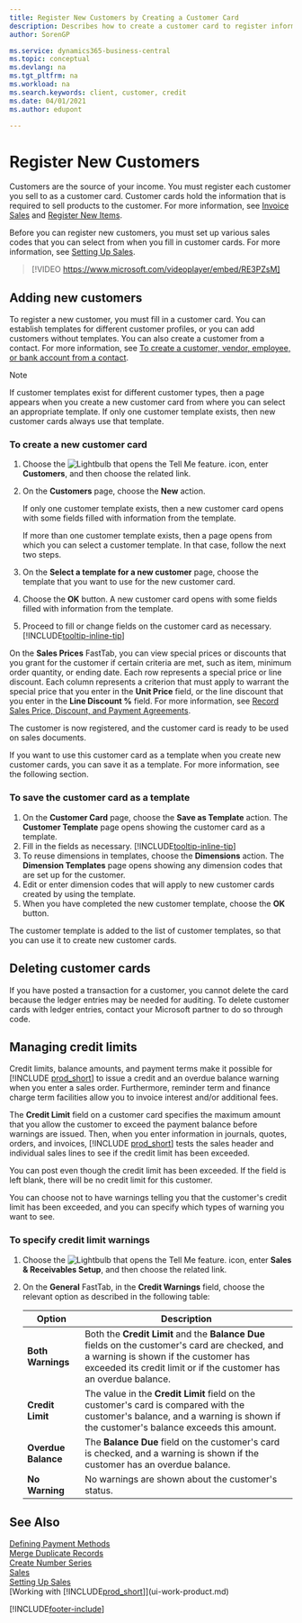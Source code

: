 ```yaml
---
title: Register New Customers by Creating a Customer Card
description: Describes how to create a customer card to register information about each new customer or client that you sell to.
author: SorenGP

ms.service: dynamics365-business-central
ms.topic: conceptual
ms.devlang: na
ms.tgt_pltfrm: na
ms.workload: na
ms.search.keywords: client, customer, credit
ms.date: 04/01/2021
ms.author: edupont

---
```

# Register New Customers

Customers are the source of your income. You must register each customer you sell to as a customer card. Customer cards hold the information that is required to sell products to the customer. For more information, see [Invoice Sales](sales-how-invoice-sales.md) and [Register New Items](inventory-how-register-new-items.md).  

Before you can register new customers, you must set up various sales codes that you can select from when you fill in customer cards. For more information, see [Setting Up Sales](sales-setup-sales.md).

> [!VIDEO https://www.microsoft.com/videoplayer/embed/RE3PZsM]

## Adding new customers

To register a new customer, you must fill in a customer card. You can establish templates for different customer profiles, or you can add customers without templates. You can also create a customer from a contact. For more information, see [To create a customer, vendor, employee, or bank account from a contact](marketing-create-contact-companies.md#to-create-a-customer-vendor-employee-or-bank-account-from-a-contact).  

> [!NOTE]  
> If customer templates exist for different customer types, then a page appears when you create a new customer card from where you can select an appropriate template. If only one customer template exists, then new customer cards always use that template.  

### To create a new customer card

1. Choose the ![Lightbulb that opens the Tell Me feature.](media/ui-search/search_small.png "Tell me what you want to do") icon, enter **Customers**, and then choose the related link.  
2. On the **Customers** page, choose the **New** action.

    If only one customer template exists, then a new customer card opens with some fields filled with information from the template.

    If more than one customer template exists, then a page opens from which you can select a customer template. In that case, follow the next two steps.
3. On the **Select a template for a new customer** page, choose the template that you want to use for the new customer card.
4. Choose the **OK** button. A new customer card opens with some fields filled with information from the template.  
5. Proceed to fill or change fields on the customer card as necessary. [!INCLUDE[tooltip-inline-tip](includes/tooltip-inline-tip_md.md)]

On the **Sales Prices** FastTab, you can view special prices or discounts that you grant for the customer if certain criteria are met, such as item, minimum order quantity, or ending date. Each row represents a special price or line discount. Each column represents a criterion that must apply to warrant the special price that you enter in the **Unit Price** field, or the line discount that you enter in the **Line Discount %** field. For more information, see [Record Sales Price, Discount, and Payment Agreements](sales-how-record-sales-price-discount-payment-agreements.md).

The customer is now registered, and the customer card is ready to be used on sales documents.

If you want to use this customer card as a template when you create new customer cards, you can save it as a template. For more information, see the following section.  

### To save the customer card as a template

1. On the **Customer Card** page, choose the **Save as Template** action. The **Customer Template** page opens showing the customer card as a template.
2. Fill in the fields as necessary. [!INCLUDE[tooltip-inline-tip](includes/tooltip-inline-tip_md.md)]
3. To reuse dimensions in templates, choose the **Dimensions** action. The **Dimension Templates** page opens showing any dimension codes that are set up for the customer.
4. Edit or enter dimension codes that will apply to new customer cards created by using the template.  
5. When you have completed the new customer template, choose the **OK** button.

The customer template is added to the list of customer templates, so that you can use it to create new customer cards.

## Deleting customer cards

If you have posted a transaction for a customer, you cannot delete the card because the ledger entries may be needed for auditing. To delete customer cards with ledger entries, contact your Microsoft partner to do so through code.  

## Managing credit limits

Credit limits, balance amounts, and payment terms make it possible for [!INCLUDE [prod_short](includes/prod_short.md)] to issue a credit and an overdue balance warning when you enter a sales order.  Furthermore, reminder term and finance charge term facilities allow you to invoice interest and/or additional fees.  

The **Credit Limit** field on a customer card specifies the maximum amount that you allow the customer to exceed the payment balance before warnings are issued. Then, when you enter information in journals, quotes, orders, and invoices, [!INCLUDE [prod_short](includes/prod_short.md)] tests the sales header and individual sales lines to see if the credit limit has been exceeded.

You can post even though the credit limit has been exceeded. If the field is left blank, there will be no credit limit for this customer.  

You can choose not to have warnings telling you that the customer's credit limit has been exceeded, and you can specify which types of warning you want to see.

### To specify credit limit warnings

1. Choose the ![Lightbulb that opens the Tell Me feature.](media/ui-search/search_small.png "Tell me what you want to do") icon, enter **Sales & Receivables Setup**, and then choose the related link.

2. On the **General** FastTab, in the **Credit Warnings** field, choose the relevant option as described in the following table:

    |Option| Description|
    |------|------------|
    |**Both Warnings**| Both the **Credit Limit** and the **Balance Due** fields on the customer's card are checked, and a warning is shown if the customer has exceeded its credit limit or if the customer has an overdue balance.|
    |**Credit Limit**|The value in the **Credit Limit** field on the customer's card is compared with the customer's balance, and a warning is shown if the customer's balance exceeds this amount.|
    |**Overdue Balance**|The **Balance Due** field on the customer's card is checked, and a warning is shown if the customer has an overdue balance.|
    |**No Warning**|No warnings are shown about the customer's status.|

## See Also

[Defining Payment Methods](finance-payment-methods.md)  
[Merge Duplicate Records](sales-how-merge-duplicate-records.md)  
[Create Number Series](ui-create-number-series.md)  
[Sales](sales-manage-sales.md)  
[Setting Up Sales](sales-setup-sales.md)  
[Working with [!INCLUDE[prod_short](includes/prod_short.md)]](ui-work-product.md)  

[!INCLUDE[footer-include](includes/footer-banner.md)]
